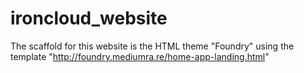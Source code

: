 # ironcloud_website

The scaffold for this website is the HTML theme "Foundry" using the template "http://foundry.mediumra.re/home-app-landing.html"
